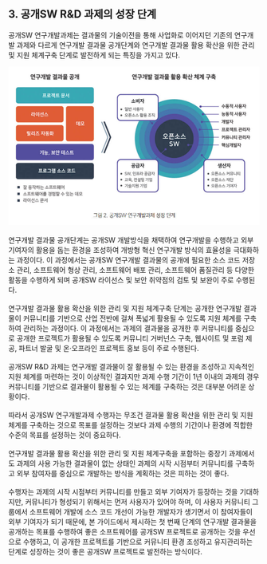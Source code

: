 ## 3. 공개SW R&D 과제의 성장 단계

공개SW 연구개발과제는 결과물의 기술이전을 통해 사업화로 이어지던 기존의 연구개발 과제와 다르게 연구개발 결과물 공개단계와 연구개발 결과물 활용 확산을 위한 관리 및 지원 체계구축 단계로 발전하게 되는 특징을 가지고 있다.

![그림 2](/assets/part2/image2.jpg "그림 2. 공개SW 연구개발과제 성장 단계")
<br><br>
연구개발 결과물 공개단계는 공개SW 개발방식을 채택하여 연구개발을 수행하고 외부 기여자의 활용을 돕는 환경을 조성하여 개방형 혁신 연구개발 방식의 효율성을 극대화하는 과정이다. 이 과정에서는 공개SW 연구개발 결과물의 공개에 필요한 소스 코드 저장소 관리, 소프트웨어 형상 관리, 소프트웨어 배포 관리, 소프트웨어 품질관리 등 다양한 활동을 수행하게 되며 공개SW 라이선스 및 보안 취약점의 검토 및 보완이 주로 수행된다.<br>
<br>
연구개발 결과물 활용 확산을 위한 관리 및 지원 체계구축 단계는 공개한 연구개발 결과물이 커뮤니티를 기반으로 산업 전반에 걸쳐 폭넓게 활용될 수 있도록 지원 체계를 구축하여 관리하는 과정이다. 이 과정에서는 과제의 결과물을 공개한 후 커뮤니티를 중심으로 공개한 프로젝트가 활용될 수 있도록 커뮤니티 거버넌스 구축, 웹사이트 및 포럼 제공, 파트너 발굴 및 온·오프라인 프로젝트 홍보 등이 주로 수행된다.<br>
<br>
공개SW R&D 과제는 연구개발 결과물이 잘 활용될 수 있는 환경을 조성하고 지속적인 지원 체계를 마련하는 것이 이상적인 결과지만 과제 수행 기간이 1년 이내의 과제의 경우 커뮤니티를 기반으로 결과물이 활용될 수 있는 체계를 구축하는 것은 대부분 어려운 상황이다.<br>
<br>
따라서 공개SW 연구개발과제 수행자는 무조건 결과물 활용 확산을 위한 관리 및 지원 체계를 구축하는 것으로 목표를 설정하는 것보다 과제 수행의 기간이나 환경에 적합한 수준의 목표를 설정하는 것이 중요하다.<br>
<br>
연구개발 결과물 활용 확산을 위한 관리 및 지원 체계구축을 포함하는 중장기 과제에서도 과제의 사용 가능한 결과물이 없는 상태인 과제의 시작 시점부터 커뮤니티를 구축하고 외부 참여자를 중심으로 개발하는 방식을 계획하는 것은 피하는 것이 좋다.<br>
<br>
수행자는 과제의 시작 시점부터 커뮤니티를 만들고 외부 기여자가 등장하는 것을 기대하지만, 커뮤니티가 형성되기 위해서는 먼저 사용자가 있어야 하며, 이 사용자 커뮤니티 그룹에서 소프트웨어 개발에 소스 코드 개선이 가능한 개발자가 생기면서 이 참여자들이 외부 기여자가 되기 때문에, 본 가이드에서 제시하는 첫 번째 단계의 연구개발 결과물을 공개하는 목표를 수행하여 좋은 소프트웨어를 공개SW 프로젝트로 공개하는 것을 우선으로 수행하고, 이 공개한 프로젝트를 기반으로 커뮤니티 환경 조성하고 유지관리하는 단계로 성장하는 것이 좋은 공개SW 프로젝트로 발전하는 방식이다.